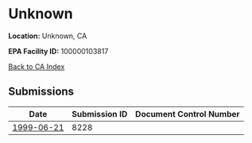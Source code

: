 # Unknown

**Location:** Unknown, CA

**EPA Facility ID:** 100000103817

[Back to CA Index](../../index.md)

## Submissions

| Date | Submission ID | Document Control Number |
|------|--------------|-------------------------|
| [1999-06-21](submissions/8228.md) | 8228 |  |
